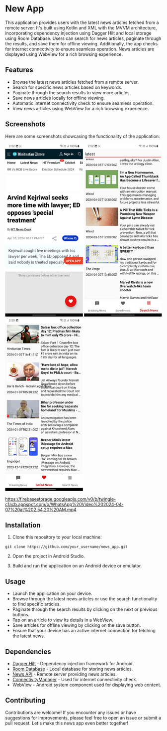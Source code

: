 # New App

This application provides users with the latest news articles fetched from a remote server. It's built using Kotlin and XML with the MVVM architecture, incorporating dependency injection using Dagger Hilt and local storage using Room Database. Users can search for news articles, paginate through the results, and save them for offline viewing. Additionally, the app checks for internet connectivity to ensure seamless operation. News articles are displayed using WebView for a rich browsing experience.

## Features

- Browse the latest news articles fetched from a remote server.
- Search for specific news articles based on keywords.
- Paginate through the search results to view more articles.
- Save news articles locally for offline viewing.
- Automatic internet connectivity check to ensure seamless operation.
- View news articles using WebView for a rich browsing experience.

## Screenshots

Here are some screenshots showcasing the functionality of the application:

<img src="https://github.com/rockyhappy/News-App/blob/master/example/WhatsApp%20Image%202024-04-07%20at%202.54.17%20AM.jpeg" alt="News App Screenshot 1" width="250">
<img src="https://github.com/rockyhappy/News-App/blob/master/example/WhatsApp%20Image%202024-04-07%20at%202.54.18%20AM.jpeg" alt="News App Screenshot 2" width="250">
<img src="https://github.com/rockyhappy/News-App/blob/master/example/WhatsApp%20Image%202024-04-07%20at%202.54.20%20AM.jpeg" alt="News App Screenshot 3" width="250">

https://firebasestorage.googleapis.com/v0/b/twingle-c1acb.appspot.com/o/WhatsApp%20Video%202024-04-07%20at%202.54.20%20AM.mp4

## Installation

1. Clone this repository to your local machine:

```
git clone https://github.com/your_username/news_app.git
```

2. Open the project in Android Studio.

3. Build and run the application on an Android device or emulator.

## Usage

- Launch the application on your device.
- Browse through the latest news articles or use the search functionality to find specific articles.
- Paginate through the search results by clicking on the next or previous buttons.
- Tap on an article to view its details in a WebView.
- Save articles for offline viewing by clicking on the save button.
- Ensure that your device has an active internet connection for fetching the latest news.

## Dependencies

- [Dagger Hilt](https://dagger.dev/hilt/) - Dependency injection framework for Android.
- [Room Database](https://developer.android.com/training/data-storage/room) - Local database for storing news articles.
- [News API](https://newsapi.org/) - Remote server providing news articles.
- [ConnectivityManager](https://developer.android.com/reference/android/net/ConnectivityManager) - Used for internet connectivity check.
- WebView - Android system component used for displaying web content.

## Contributing

Contributions are welcome! If you encounter any issues or have suggestions for improvements, please feel free to open an issue or submit a pull request. Let's make this news app even better together!

